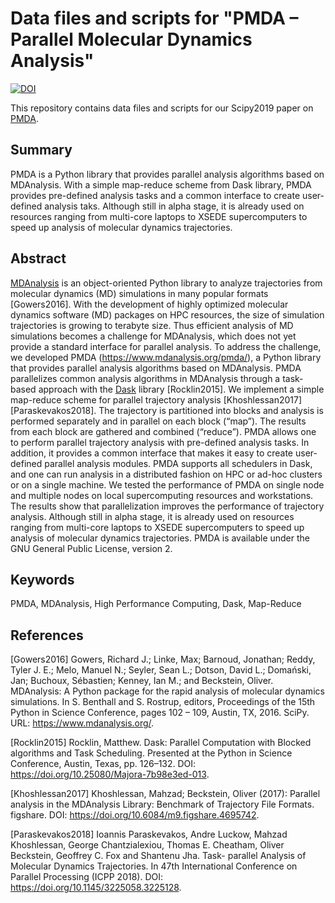 # Data files and scripts for "PMDA – Parallel Molecular Dynamics Analysis"
[![DOI](https://zenodo.org/badge/170560828.svg)](https://zenodo.org/badge/latestdoi/170560828)


This repository contains data files and scripts for our Scipy2019 paper on [PMDA](https://www.mdanalysis.org/pmda/).


## Summary

PMDA is a Python library that provides parallel analysis algorithms based on MDAnalysis. With a simple map-reduce scheme from Dask library, PMDA provides pre-defined analysis tasks and a common interface to create user-defined analysis taks. Although still in alpha stage, it is already used on resources ranging from multi-core laptops to XSEDE supercomputers to speed up analysis of molecular dynamics trajectories.


## Abstract

[MDAnalysis](https://mdanalysis.org) is an object-oriented Python library to analyze trajectories from molecular dynamics (MD) simulations in many popular formats [Gowers2016]. With the development of highly optimized molecular dynamics software (MD) packages on HPC resources, the size of simulation trajectories is growing to terabyte size. Thus efficient analysis of MD simulations becomes a challenge for MDAnalysis, which does not yet provide a standard interface for parallel analysis. To address the challenge, we developed PMDA (https://www.mdanalysis.org/pmda/), a Python library that provides parallel analysis algorithms based on MDAnalysis.  PMDA parallelizes common analysis algorithms in MDAnalysis through a task-based approach with the [Dask](https://dask.org) library [Rocklin2015].  We implement a simple map-reduce scheme for parallel trajectory analysis [Khoshlessan2017]  [Paraskevakos2018]. The trajectory is partitioned into blocks and analysis is performed separately and in parallel on each block (“map”). The results from each block are gathered and combined (“reduce”).  PMDA allows one to perform parallel trajectory analysis with pre-defined analysis tasks. In addition, it provides a common interface that makes it easy to create user-defined parallel analysis modules. PMDA supports all schedulers in Dask, and one can run analysis in a distributed fashion on HPC or ad-hoc clusters or on a single machine. We tested the performance of PMDA on single node and multiple nodes on local supercomputing resources and workstations. The results show that parallelization improves the performance of trajectory analysis. Although still in alpha stage, it is already used on resources ranging from multi-core laptops to XSEDE supercomputers to speed up analysis of molecular dynamics trajectories. PMDA is available under the GNU General Public License, version 2.


Keywords
--------
PMDA, MDAnalysis, High Performance Computing, Dask, Map-Reduce


References
----------


[Gowers2016] Gowers, Richard J.; Linke, Max; Barnoud, Jonathan; Reddy, Tyler J. E.; Melo, Manuel N.; Seyler, Sean L.; Dotson, David L.; Domański, Jan; Buchoux, Sébastien; Kenney, Ian M.; and Beckstein, Oliver. MDAnalysis: A Python package for the rapid analysis of molecular dynamics simulations. In S. Benthall and S. Rostrup, editors, Proceedings of the 15th Python in Science Conference, pages 102 – 109, Austin, TX, 2016. SciPy. URL: https://www.mdanalysis.org/.

[Rocklin2015] Rocklin, Matthew. Dask: Parallel Computation with Blocked algorithms and Task Scheduling. Presented at the Python in Science Conference, Austin, Texas, pp. 126–132. DOI: https://doi.org/10.25080/Majora-7b98e3ed-013.

[Khoshlessan2017] Khoshlessan, Mahzad; Beckstein, Oliver (2017): Parallel analysis in the MDAnalysis Library: Benchmark of Trajectory File Formats. figshare. DOI: https://doi.org/10.6084/m9.figshare.4695742.

[Paraskevakos2018] Ioannis Paraskevakos, Andre Luckow, Mahzad Khoshlessan, George Chantzialexiou, Thomas E. Cheatham, Oliver Beckstein, Geoffrey C. Fox and Shantenu Jha. Task- parallel Analysis of Molecular Dynamics Trajectories. In 47th International Conference on Parallel Processing (ICPP 2018). DOI: https://doi.org/10.1145/3225058.3225128.

